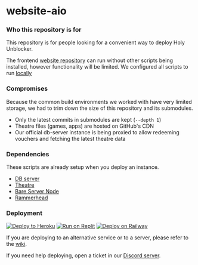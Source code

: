 # website-aio

### Who this repository is for

This repository is for people looking for a convenient way to deploy Holy Unblocker.

The frontend [website repository](https://git.holy.how/holy/website) can run without other scripts being installed, however functionality will be limited. We configured all scripts to run [locally](#compromises)

### Compromises

Because the common build environments we worked with have very limited storage, we had to trim down the size of this repository and its submodules.

- Only the latest commits in submodules are kept (`--depth 1`)
- Theatre files (games, apps) are hosted on GitHub's CDN
- Our official db-server instance is being proxied to allow redeeming vouchers and fetching the latest theatre data

### Dependencies

These scripts are already setup when you deploy an instance.

- [DB server](https://git.holy.how/holy/db-server)
- [Theatre](https://git.holy.how/holy/theatre)
- [Bare Server Node](https://github.com/tomphttp/bare-server-node)
- [Rammerhead](https://github.com/binary-person/rammerhead)

### Deployment

[![Deploy to Heroku](https://binbashbanana.github.io/deploy-buttons/buttons/remade/heroku.svg)](https://heroku.com/deploy/?template=https://github.com/de-slav/website-aio)
[![Run on Replit](https://binbashbanana.github.io/deploy-buttons/buttons/remade/replit.svg)](https://github.com/holy-unblocker/website-aio/wiki/Deploy-to-Replit)
[![Deploy on Railway](https://binbashbanana.github.io/deploy-buttons/buttons/remade/railway.svg)](https://github.com/holy-unblocker/website-aio/wiki/Deploy-to-Railway)

If you are deploying to an alternative service or to a server, please refer to the [wiki](https://github.com/holy-unblocker/website-aio/wiki).

If you need help deploying, open a ticket in our [Discord server](https://discord.gg/gvenmHBZsQ).
